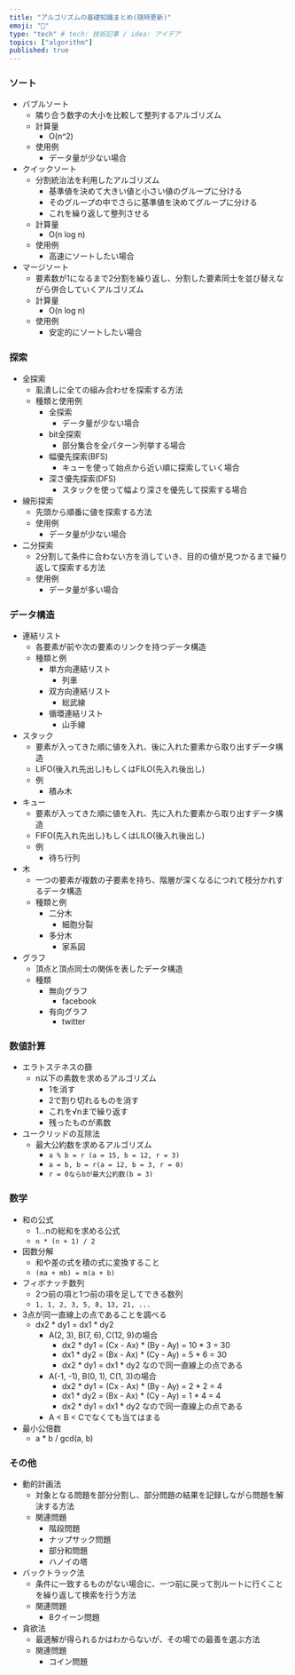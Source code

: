 ```yaml
---
title: "アルゴリズムの基礎知識まとめ(随時更新)"
emoji: "🎲"
type: "tech" # tech: 技術記事 / idea: アイデア
topics: ["algorithm"]
published: true
---
```


### ソート
- バブルソート
  - 隣り合う数字の大小を比較して整列するアルゴリズム
  - 計算量
      - O(n^2)
  - 使用例
    - データ量が少ない場合
- クイックソート
  - 分割統治法を利用したアルゴリズム
    - 基準値を決めて大きい値と小さい値のグループに分ける
    - そのグループの中でさらに基準値を決めてグループに分ける
    - これを繰り返して整列させる
  - 計算量
    - O(n log n)
  - 使用例
    - 高速にソートしたい場合
- マージソート
  - 要素数が1になるまで2分割を繰り返し、分割した要素同士を並び替えながら併合していくアルゴリズム
  - 計算量
    - O(n log n)
  - 使用例
    - 安定的にソートしたい場合

### 探索
- 全探索
  - 虱潰しに全ての組み合わせを探索する方法
  - 種類と使用例
    - 全探索
      - データ量が少ない場合
    - bit全探索
      - 部分集合を全パターン列挙する場合
    - 幅優先探索(BFS)
      - キューを使って始点から近い順に探索していく場合
    - 深さ優先探索(DFS)
      - スタックを使って幅より深さを優先して探索する場合
- 線形探索
  - 先頭から順番に値を探索する方法
  - 使用例
    - データ量が少ない場合
- 二分探索
  - 2分割して条件に合わない方を消していき、目的の値が見つかるまで繰り返して探索する方法
  - 使用例
    - データ量が多い場合

### データ構造
- 連結リスト
  - 各要素が前や次の要素のリンクを持つデータ構造
  - 種類と例
    - 単方向連結リスト
      - 列車
    - 双方向連結リスト
      - 総武線
    - 循環連結リスト
      - 山手線
- スタック
  - 要素が入ってきた順に値を入れ、後に入れた要素から取り出すデータ構造
  - LIFO(後入れ先出し)もしくはFILO(先入れ後出し)
  - 例
    - 積み木
- キュー
  - 要素が入ってきた順に値を入れ、先に入れた要素から取り出すデータ構造
  - FIFO(先入れ先出し)もしくはLILO(後入れ後出し)
  - 例
    - 待ち行列
- 木
  - 一つの要素が複数の子要素を持ち、階層が深くなるにつれて枝分かれするデータ構造
  - 種類と例
    - 二分木
      - 細胞分裂
    - 多分木
      - 家系図
- グラフ
  - 頂点と頂点同士の関係を表したデータ構造
  - 種類
    - 無向グラフ
      - facebook
    - 有向グラフ
      - twitter

### 数値計算
- エラトステネスの篩
  - n以下の素数を求めるアルゴリズム
    - 1を消す
    - 2で割り切れるものを消す
    - これを√nまで繰り返す
    - 残ったものが素数
- ユークリッドの互除法
  - 最大公約数を求めるアルゴリズム
    - `a % b = r (a = 15, b = 12, r = 3)`
    - `a = b, b = r(a = 12, b = 3, r = 0)`
    - `r = 0ならbが最大公約数(b = 3)`

### 数学
- 和の公式
  - 1...nの総和を求める公式
  - `n * (n + 1) / 2`
- 因数分解
  - 和や差の式を積の式に変換すること
  - `(ma + mb) = m(a + b)`
- フィボナッチ数列
  - 2つ前の項と1つ前の項を足してできる数列
  - `1, 1, 2, 3, 5, 8, 13, 21, ...`
- 3点が同一直線上の点であることを調べる
  - dx2 * dy1 = dx1 * dy2
    - A(2, 3), B(7, 6), C(12, 9)の場合
      - dx2 * dy1 = (Cx - Ax) * (By - Ay) = 10 * 3 = 30
      - dx1 * dy2 = (Bx - Ax) * (Cy - Ay) = 5 * 6 = 30
      - dx2 * dy1 = dx1 * dy2 なので同一直線上の点である
    - A(-1, -1), B(0, 1), C(1, 3)の場合
      - dx2 * dy1 = (Cx - Ax) * (By - Ay) = 2 * 2 = 4
      - dx1 * dy2 = (Bx - Ax) * (Cy - Ay) = 1 * 4 = 4
      - dx2 * dy1 = dx1 * dy2 なので同一直線上の点である
    - A < B < Cでなくても当てはまる
- 最小公倍数
  - a * b / gcd(a, b)

### その他
- 動的計画法
  - 対象となる問題を部分分割し、部分問題の結果を記録しながら問題を解決する方法
  - 関連問題
    - 階段問題
    - ナップサック問題
    - 部分和問題
    - ハノイの塔
- バックトラック法
  - 条件に一致するものがない場合に、一つ前に戻って別ルートに行くことを繰り返して検索を行う方法
  - 関連問題
    - 8クイーン問題
- 貪欲法
  - 最適解が得られるかはわからないが、その場での最善を選ぶ方法
  - 関連問題
    - コイン問題